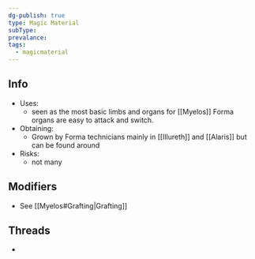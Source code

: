 ```yaml
---
dg-publish: true
type: Magic Material
subType: 
prevalance: 
tags:
  - magicmaterial
---
```

## Info
- Uses:
	- seen as the most basic limbs and organs for [[Myelos]] Forma organs are easy to attack and switch.
- Obtaining:
	- Grown by Forma technicians mainly in [[Illureth]] and [[Alaris]] but can be found around
- Risks:
	- not many
## Modifiers
- See [[Myelos#Grafting|Grafting]]
## Threads
- 